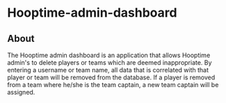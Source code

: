 # Hooptime-admin-dashboard
## About
The Hooptime admin dashboard is an application that allows Hooptime admin's to delete players or teams which are deemed inappropriate. By entering a username or team name, all data that is correlated with that player or team will be removed from the database. If a player is removed from a team where he/she is the team captain, a new team captain will be assigned.

